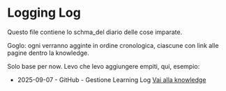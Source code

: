 # Logging Log

Questo file contiene lo schma_del diario delle cose imparate.

Goglo: ogni verranno agginte in ordine cronologica, ciascune con link alle pagine dentro la knowledge.

Solo base per now. Levo che levo aggiungere empiti, qui, esempio: 

- 2025-09-07  -  GitHub - Gestione Learning Log [Vai alla knowledge](docs/knowledge/2025-09-07-github-learning-log.md)